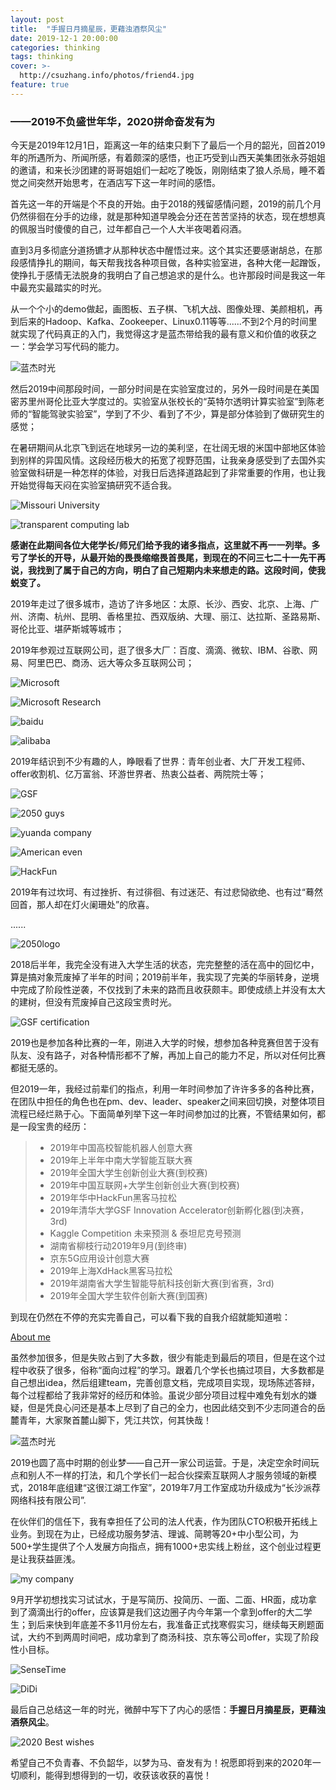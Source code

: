 ```yaml
---
layout: post
title:  "手握日月摘星辰，更藉浊酒祭风尘"
date: 2019-12-1 20:00:00
categories: thinking
tags: thinking
cover: >-
  http://csuzhang.info/photos/friend4.jpg
feature: true
---
```



### ——2019不负盛世年华，2020拼命奋发有为






今天是2019年12月1日，距离这一年的结束只剩下了最后一个月的韶光，回首2019年的所遇所为、所闻所感，有着颇深的感悟，也正巧受到山西天美集团张永芬姐姐的邀请，和来长沙团建的哥哥姐姐们一起吃了晚饭，刚刚结束了狼人杀局，睡不着觉之间突然开始思考，在酒店写下这一年时间的感悟。

首先这一年的开端是个不良的开始。由于2018的残留感情问题，2019的前几个月仍然徘徊在分手的边缘，就是那种知道早晚会分还在苦苦坚持的状态，现在想想真的佩服当时傻傻的自己，过年都自己一个人大半夜喝着闷酒。

直到3月多彻底分道扬镳才从那种状态中醒悟过来。这个其实还要感谢胡总，在那段感情挣扎的期间，每天帮我找各种项目做，各种实验室进，各种大佬一起蹭饭，使挣扎于感情无法脱身的我明白了自己想追求的是什么。也许那段时间是我这一年中最充实最踏实的时光。

从一个个小的demo做起，画图板、五子棋、飞机大战、图像处理、美颜相机，再到后来的Hadoop、Kafka、Zookeeper、Linux0.11等等......不到2个月的时间里就实现了代码真正的入门，我觉得这才是蓝杰带给我的最有意义和价值的收获之一：学会学习写代码的能力。

![蓝杰时光](https://github.com/hanyuancheung/hanyuancheung.github.io/blob/main/source/photos/friend4.jpg)

然后2019中间那段时间，一部分时间是在实验室度过的，另外一段时间是在美国密苏里州哥伦比亚大学度过的。实验室从张校长的“英特尔透明计算实验室”到陈老师的“智能驾驶实验室”，学到了不少、看到了不少，算是部分体验到了做研究生的感觉；

在暑研期间从北京飞到远在地球另一边的美利坚，在壮阔无垠的米国中部地区体验到别样的异国风情。这段经历极大的拓宽了视野范围，让我亲身感受到了去国外实验室做科研是一种怎样的体验，对我日后选择道路起到了非常重要的作用，也让我开始觉得每天闷在实验室搞研究不适合我。

![Missouri University](https://github.com/hanyuancheung/hanyuancheung.github.io/blob/main/source/photos/missuri.jpg)

![transparent computing lab](https://github.com/hanyuancheung/hanyuancheung.github.io/blob/main/source/photos/tcl.jpg)

**感谢在此期间各位大佬学长/师兄们给予我的诸多指点，这里就不再一一列举。多亏了学长的开导，从最开始的畏畏缩缩畏首畏尾，到现在的不问三七二十一先干再说，我找到了属于自己的方向，明白了自己短期内未来想走的路。这段时间，使我蜕变了。**

2019年走过了很多城市，造访了许多地区：太原、长沙、西安、北京、上海、广州、济南、杭州、昆明、香格里拉、西双版纳、大理、丽江、达拉斯、圣路易斯、哥伦比亚、堪萨斯城等城市；

2019年参观过互联网公司，逛了很多大厂：百度、滴滴、微软、IBM、谷歌、网易、阿里巴巴、商汤、远大等众多互联网公司；

![Microsoft](https://github.com/hanyuancheung/hanyuancheung.github.io/blob/main/source/photos/company1.jpg)

![Microsoft Research](https://github.com/hanyuancheung/hanyuancheung.github.io/blob/main/source/photos/company5.jpg)

![baidu](https://github.com/hanyuancheung/hanyuancheung.github.io/blob/main/source/photos/company4.jpg)

![alibaba](https://github.com/hanyuancheung/hanyuancheung.github.io/blob/main/source/photos/company2.jpg)

2019年结识到不少有趣的人，睁眼看了世界：青年创业者、大厂开发工程师、offer收割机、亿万富翁、环游世界者、热衷公益者、两院院士等；

![GSF](https://github.com/hanyuancheung/hanyuancheung.github.io/blob/main/source/photos/friend1.jpg)

![2050 guys](https://github.com/hanyuancheung/hanyuancheung.github.io/blob/main/source/photos/friend2.jpg)

![yuanda company](https://github.com/hanyuancheung/hanyuancheung.github.io/blob/main/source/photos/friend3.jpg)

![American even](https://github.com/hanyuancheung/hanyuancheung.github.io/blob/main/source/photos/friend5.jpg)

![HackFun](https://github.com/hanyuancheung/hanyuancheung.github.io/blob/main/source/photos/friend6.jpg)

2019年有过坎坷、有过挫折、有过徘徊、有过迷茫、有过悲恸欲绝、也有过“蓦然回首，那人却在灯火阑珊处”的欣喜。

......

![2050logo](https://github.com/hanyuancheung/hanyuancheung.github.io/blob/main/source/photos/friend7.jpg)

2018后半年，我完全没有进入大学生活的状态，完完整整的活在高中的回忆中，算是搞对象荒废掉了半年的时间；2019前半年，我实现了完美的华丽转身，逆境中完成了阶段性逆袭，不仅找到了未来的路而且收获颇丰。即使成绩上并没有太大的建树，但没有荒废掉自己这段宝贵时光。

![GSF certification](https://github.com/hanyuancheung/hanyuancheung.github.io/blob/main/source/photos/certifi.jpg)

2019也是参加各种比赛的一年，刚进入大学的时候，想参加各种竞赛但苦于没有队友、没有路子，对各种情形都不了解，再加上自己的能力不足，所以对任何比赛都挺无感的。

但2019一年，我经过前辈们的指点，利用一年时间参加了许许多多的各种比赛，在团队中担任的角色也在pm、dev、leader、speaker之间来回切换，对整体项目流程已经烂熟于心。下面简单列举下这一年时间参加过的比赛，不管结果如何，都是一段宝贵的经历：

> + 2019年中国高校智能机器人创意大赛
> + 2019年上半年中南大学智能互联大赛
> + 2019年全国大学生创新创业大赛(到校赛)
> + 2019年中国互联网+大学生创新创业大赛(到校赛)
> + 2019年华中HackFun黑客马拉松
> + 2019年清华大学GSF Innovation Accelerator创新孵化器(到决赛，3rd)
> + Kaggle Competition 未来预测 & 泰坦尼克号预测
> + 湖南省柳枝行动2019年9月(到终审)
> + 京东5G应用设计创意大赛
> + 2019年上海XdHack黑客马拉松
> + 2019年湖南省大学生智能导航科技创新大赛(到省赛，3rd)
> + 2019年全国大学生软件创新大赛(到国赛)

到现在仍然在不停的充实完善自己，可以看下我的自我介绍就能知道啦：

[About me](https://hanyuancheung.github.io/about/)

虽然参加很多，但是失败占到了大多数，很少有能走到最后的项目，但是在这个过程中收获了很多，俗称“面向过程”的学习。跟着几个学长也搞过项目，大多数都是自己想出idea，然后组建team，完善创意文档，完成项目实现，现场陈述答辩，每个过程都给了我非常好的经历和体验。虽说少部分项目过程中难免有划水的嫌疑，但是凭良心问还是基本上尽到了自己的全力，也因此结交到不少志同道合的岳麓青年，大家聚首麓山脚下，凭江共饮，何其快哉！

![蓝杰时光](https://github.com/hanyuancheung/hanyuancheung.github.io/blob/main/source/photos/friend4.jpg)

2019也圆了高中时期的创业梦——自己开一家公司运营。于是，决定空余时间玩点和别人不一样的打法，和几个学长们一起合伙探索互联网人才服务领域的新模式，2018年底组建“这很江湖工作室”，2019年7月工作室成功升级成为“长沙派荐网络科技有限公司”.

在伙伴们的信任下，我有幸担任了公司的法人代表，作为团队CTO积极开拓线上业务。到现在为止，已经成功服务梦洁、理诚、简聘等20+中小型公司，为500+学生提供了个人发展方向指点，拥有1000+忠实线上粉丝，这个创业过程更是让我获益匪浅。

![my company](https://github.com/hanyuancheung/hanyuancheung.github.io/blob/main/source/photos/certifi2.jpg)

9月开学初想找实习试试水，于是写简历、投简历、一面、二面、HR面，成功拿到了滴滴出行的offer，应该算是我们这边圈子内今年第一个拿到offer的大二学生；到后来快到年底差不多11月份左右，我准备正式找寒假实习，继续每天刷题面试，大约不到两周时间吧，成功拿到了商汤科技、京东等公司offer，实现了阶段性小目标。

![SenseTime](https://github.com/hanyuancheung/hanyuancheung.github.io/blob/main/source/photos/shangtang.png)

![DiDi](https://github.com/hanyuancheung/hanyuancheung.github.io/blob/main/source/photos/didi.jpg)

最后自己总结这一年的时光，微醉中写下了内心的感悟：**手握日月摘星辰，更藉浊酒祭风尘**。

![2020 Best wishes](https://github.com/hanyuancheung/hanyuancheung.github.io/blob/main/source/photos/horizon2020.jpg)

希望自己不负青春、不负韶华，以梦为马、奋发有为！祝愿即将到来的2020年一切顺利，能得到想得到的一切，收获该收获的喜悦！

